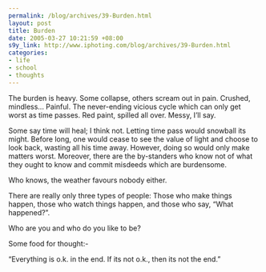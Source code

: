 ```yaml
--- 
permalink: /blog/archives/39-Burden.html
layout: post
title: Burden
date: 2005-03-27 10:21:59 +08:00
s9y_link: http://www.iphoting.com/blog/archives/39-Burden.html
categories: 
- life
- school
- thoughts
---
```

<p class="whiteline"><p>The burden is heavy. Some collapse, others scream out in pain. Crushed, mindless... Painful. The never-ending vicious cycle which can only get worst as time passes. Red paint, spilled all over. Messy, I&#8217;ll say.</p>
</p><p class="whiteline"><p>Some say time will heal; I think not. Letting time pass would snowball its might. Before long, one would cease to see the value of light and choose to look back, wasting all his time away. However, doing so would only make matters worst. Moreover, there are the by-standers who know not of what they ought to know and commit misdeeds which are burdensome.</p>
</p><p class="whiteline"><p>Who knows, the weather favours nobody either.</p>
</p><p class="whiteline"><p>There are really only three types of people: Those who make things happen, those who watch things happen, and those who say, &#8220;What happened?&#8221;.</p>
</p><p class="whiteline"><p>Who are you and who do you like to be?</p>
</p><p class="break"><p>Some food for thought:-</p><p class="break">&#8220;Everything is o.k. in the end. If its not o.k., then its not the end.&#8221;</p></p>

